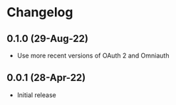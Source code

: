 # Changelog

## 0.1.0 (29-Aug-22)

* Use more recent versions of OAuth 2 and Omniauth

## 0.0.1 (28-Apr-22)

* Initial release